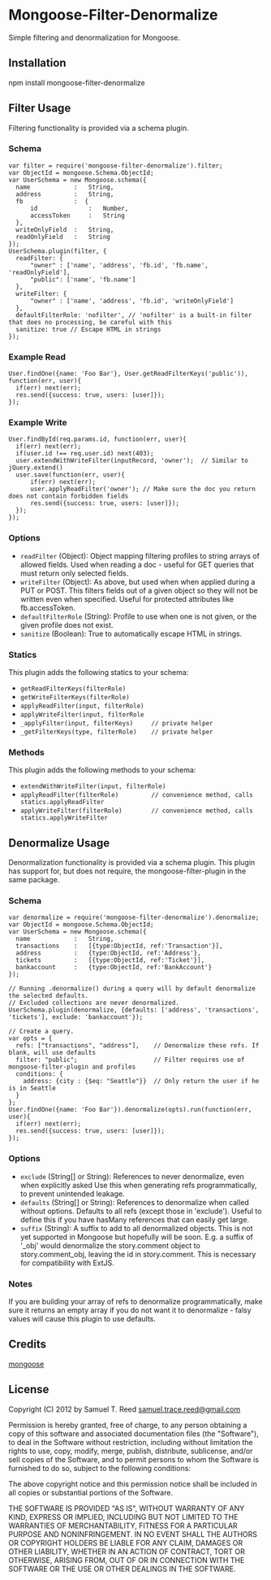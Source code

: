 # Mongoose-Filter-Denormalize

Simple filtering and denormalization for Mongoose.

## Installation

npm install mongoose-filter-denormalize

## Filter Usage

Filtering functionality is provided via a schema plugin.

### Schema

    var filter = require('mongoose-filter-denormalize').filter;
    var ObjectId = mongoose.Schema.ObjectId;
    var UserSchema = new Mongoose.schema({
      name            :   String,
      address         :   String,
      fb              :  {
          id              :   Number,
          accessToken     :   String
      },
      writeOnlyField  :   String,
      readOnlyField   :   String
    });
    UserSchema.plugin(filter, {
      readFilter: {
          "owner" : ['name', 'address', 'fb.id', 'fb.name', 'readOnlyField'],
          "public": ['name', 'fb.name']
      },
      writeFilter: {
          "owner" : ['name', 'address', 'fb.id', 'writeOnlyField']
      },
      defaultFilterRole: 'nofilter', // 'nofilter' is a built-in filter that does no processing, be careful with this
      sanitize: true // Escape HTML in strings
    });


### Example Read

    User.findOne({name: 'Foo Bar'}, User.getReadFilterKeys('public')), function(err, user){
      if(err) next(err);
      res.send({success: true, users: [user]});
    });

### Example Write

    User.findById(req.params.id, function(err, user){
      if(err) next(err);
      if(user.id !== req.user.id) next(403);
      user.extendWithWriteFilter(inputRecord, 'owner');  // Similar to jQuery.extend()
      user.save(function(err, user){
          if(err) next(err);
          user.applyReadFilter('owner'); // Make sure the doc you return does not contain forbidden fields
          res.send({success: true, users: [user]});
      });
    });


### Options

- `readFilter` (Object):          Object mapping filtering profiles to string arrays of allowed fields.  Used when reading
                                 a doc - useful for GET queries that must return only selected fields.
- `writeFilter` (Object):         As above, but used when when applied during a PUT or POST.  This filters fields out of a given
                                 object so they will not be written even when specified.
                                 Useful for protected attributes like fb.accessToken.
- `defaultFilterRole` (String):   Profile to use when one is not given, or the given profile does not exist.
- `sanitize` (Boolean):           True to automatically escape HTML in strings.

### Statics

This plugin adds the following statics to your schema:

- `getReadFilterKeys(filterRole)`
- `getWriteFilterKeys(filterRole)`
- `applyReadFilter(input, filterRole)`
- `applyWriteFilter(input, filterRole`
- `_applyFilter(input, filterKeys)     // private helper`
- `_getFilterKeys(type, filterRole)    // private helper`

### Methods

This plugin adds the following methods to your schema:

- `extendWithWriteFilter(input, filterRole)`
- `applyReadFilter(filterRole)         // convenience method, calls statics.applyReadFilter`
- `applyWriteFilter(filterRole)        // convenience method, calls statics.applyWriteFilter`

## Denormalize Usage

Denormalization functionality is provided via a schema plugin.
This plugin has support for, but does not require, the mongoose-filter-plugin in the same package.

### Schema

    var denormalize = require('mongoose-filter-denormalize').denormalize;
    var ObjectId = mongoose.Schema.ObjectId;
    var UserSchema = new Mongoose.schema({
      name            :   String,
      transactions    :   [{type:ObjectId, ref:'Transaction'}],
      address         :   {type:ObjectId, ref:'Address'},
      tickets         :   [{type:ObjectId, ref:'Ticket'}],
      bankaccount     :   {type:ObjectId, ref:'BankAccount'}
    });

    // Running .denormalize() during a query will by default denormalize the selected defaults.
    // Excluded collections are never denormalized.
    UserSchema.plugin(denormalize, {defaults: ['address', 'transactions', 'tickets'], exclude: 'bankaccount'});

    // Create a query.
    var opts = {
      refs: ["transactions", "address"],    // Denormalize these refs. If blank, will use defaults
      filter: "public";                     // Filter requires use of mongoose-filter-plugin and profiles
      conditions: {
        address: {city : {$eq: "Seattle"}}  // Only return the user if he is in Seattle
      }
    };
    User.findOne({name: 'Foo Bar'}).denormalize(opts).run(function(err, user){
      if(err) next(err);
      res.send({success: true, users: [user]});
    });

### Options

* `exclude`  (String[] or String):  References to never denormalize, even when explicitly asked
                                   Use this when generating refs programmatically, to prevent unintended leakage.
* `defaults` (String[] or String):  References to denormalize when called without options.
                                   Defaults to all refs (except those in 'exclude').  Useful to define
                                   this if you have hasMany references that can easily get large.
* `suffix`   (String):              A suffix to add to all denormalized objects. This is not yet supported in Mongoose
                                   but hopefully will be soon. E.g. a suffix of '_obj' would denormalize the story.comment
                                   object to story.comment_obj, leaving the id in story.comment. This is necessary
                                   for compatibility with ExtJS.

### Notes

If you are building your array of refs to denormalize programmatically, make sure it returns
an empty array if you do not want it to denormalize - falsy values will cause this plugin
to use defaults.

## Credits

[mongoose](https://github.com/LearnBoost/mongoose)


## License

Copyright (C) 2012 by Samuel T. Reed <samuel.trace.reed@gmail.com>

Permission is hereby granted, free of charge, to any person obtaining a copy
of this software and associated documentation files (the "Software"), to deal
in the Software without restriction, including without limitation the rights
to use, copy, modify, merge, publish, distribute, sublicense, and/or sell
copies of the Software, and to permit persons to whom the Software is
furnished to do so, subject to the following conditions:

The above copyright notice and this permission notice shall be included in
all copies or substantial portions of the Software.

THE SOFTWARE IS PROVIDED "AS IS", WITHOUT WARRANTY OF ANY KIND, EXPRESS OR
IMPLIED, INCLUDING BUT NOT LIMITED TO THE WARRANTIES OF MERCHANTABILITY,
FITNESS FOR A PARTICULAR PURPOSE AND NONINFRINGEMENT. IN NO EVENT SHALL THE
AUTHORS OR COPYRIGHT HOLDERS BE LIABLE FOR ANY CLAIM, DAMAGES OR OTHER
LIABILITY, WHETHER IN AN ACTION OF CONTRACT, TORT OR OTHERWISE, ARISING FROM,
OUT OF OR IN CONNECTION WITH THE SOFTWARE OR THE USE OR OTHER DEALINGS IN
THE SOFTWARE.

